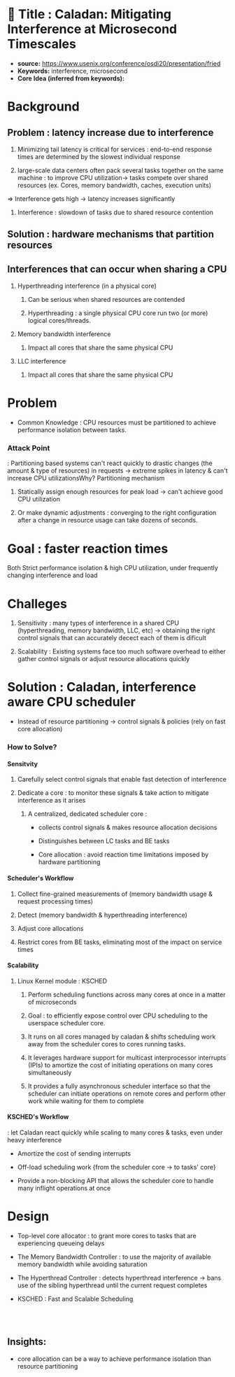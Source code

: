 # 📄 Title : Caladan: Mitigating Interference at Microsecond Timescales
- **source:**   https://www.usenix.org/conference/osdi20/presentation/fried
- **Keywords:**  interference, microsecond
- **Core Idea (inferred from keywords):** 

Background
==========

Problem : latency increase due to interference
----------------------------------------------

1.  Minimizing tail latency is critical for services : end-to-end response times are determined by the slowest individual response
    
2.  large-scale data centers often pack several tasks together on the same machine : to improve CPU utilization-> tasks compete over shared resources (ex. Cores, memory bandwidth, caches, execution units)
    

\=> Interference gets high -> latency increases significantly

1.  Interference : slowdown of tasks due to shared resource contention
    

Solution : hardware mechanisms that partition resources
-------------------------------------------------------

Interferences that can occur when sharing a CPU
-----------------------------------------------

1.  Hyperthreading interference (in a physical core)
    
    1.  Can be serious when shared resources are contended
        
    2.  Hyperthreading : a single physical CPU core run two (or more) logical cores/threads.
        
2.  Memory bandwidth interference
    
    1.  Impact all cores that share the same physical CPU
        
3.  LLC interference
    
    1.  Impact all cores that share the same physical CPU
        

Problem
=======

*   Common Knowledge : CPU resources must be partitioned to achieve performance isolation between tasks.
    

### Attack Point

: Partitioning based systems can't react quickly to drastic changes (the amount & type of resources) in requests -> extreme spikes in latency & can't increase CPU utilizationsWhy? Partitioning mechanism

1.  Statically assign enough resources for peak load -> can't achieve good CPU utilization
    
2.  Or make dynamic adjustments : converging to the right configuration after a change in resource usage can take dozens of seconds.
    

Goal : faster reaction times
============================

Both Strict performance isolation & high CPU utilization, under frequently changing interference and load

Challeges
=========

1.  Sensitivity : many types of interference in a shared CPU (hyperthreading, memory bandwidth, LLC, etc) -> obtaining the right control signals that can accurately decect each of them is dificult
    
2.  Scalability : Existing systems face too much software overhead to either gather control signals or adjust resource allocations quickly
    

Solution : Caladan, interference aware CPU scheduler
====================================================

*   Instead of resource partitioning -> control signals & policies (rely on fast core allocation)
    

### How to Solve?

#### Sensitvity

1.  Carefully select control signals that enable fast detection of interference
    
2.  Dedicate a core : to monitor these signals & take action to mitigate interference as it arises
    
    1.  A centralized, dedicated scheduler core :
        
        *   collects control signals & makes resource allocation decisions
            
        *   Distinguishes between LC tasks and BE tasks
            
        *   Core allocation : avoid reaction time limitations imposed by hardware partitioning
            

#### Scheduler's Workflow

1.  Collect fine-grained measurements of (memory bandwidth usage & request processing times)
    
2.  Detect (memory bandwidth & hyperthreading interference)
    
3.  Adjust core allocations
    
4.  Restrict cores from BE tasks, eliminating most of the impact on service times
    

#### Scalability

1.  Linux Kernel module : KSCHED
    
    1.  Perform scheduling functions across many cores at once in a matter of microseconds
        
    2.  Goal : to efficiently expose control over CPU scheduling to the userspace scheduler core.
        
    3.  It runs on all cores managed by caladan & shifts scheduling work away from the scheduler cores to cores running tasks.
        
    4.  It leverages hardware support for multicast interprocessor interrupts (IPIs) to amortize the cost of initiating operations on many cores simultaneously
        
    5.  It provides a fully asynchronous scheduler interface so that the scheduler can initiate operations on remote cores and perform other work while waiting for them to complete
        

#### KSCHED's Workflow

: let Caladan react quickly while scaling to many cores & tasks, even under heavy interference

*   Amortize the cost of sending interrupts
    
*   Off-load scheduling work {from the scheduler core -> to tasks' core}
    
*   Provide a non-blocking API that allows the scheduler core to handle many inflight operations at once
    

Design
======

*   Top-level core allocator : to grant more cores to tasks that are experiencing queueing delays
    
*   The Memory Bandwidth Controller : to use the majority of available memory bandwidth while avoiding saturation
    
*   The Hyperthread Controller : detects hyperthread interference -> bans use of the sibling hyperthread until the current request completes
    
*   KSCHED : Fast and Scalable Scheduling



<br> <br>

## Insights: 
- core allocation can be a way to achieve performance isolation than resource partitioning



